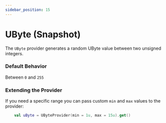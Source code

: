 ```yaml
---
sidebar_position: 15
---
```


# UByte (Snapshot)

The `UByte` provider generates a random UByte value between two unsigned integers.

### Default Behavior

Between `0` and `255`

### Extending the Provider

If you need a specific range you can pass custom `min` and `max` values to the provider:

```kotlin
    val uByte = UByteProvider(min = 1u, max = 15u).get()
```
